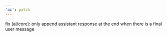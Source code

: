 ```yaml
---
'ai': patch
---
```


fix (ai/core): only append assistant response at the end when there is a final user message
